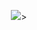 
<p align="center"><img src="https://github-readme-stats.vercel.app/api/top-langs/?username=nikolaimarkalainen&theme=synthwave&show_icons=true&layout=compact" </img/>></p>
